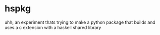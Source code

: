 # hspkg

uhh, an experiment thats trying to make a python package that builds and uses a c extension with a haskell shared library